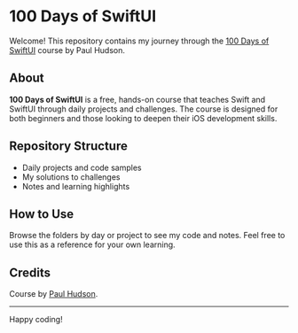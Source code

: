 # 100 Days of SwiftUI

Welcome! This repository contains my journey through the [100 Days of SwiftUI](https://www.hackingwithswift.com/100) course by Paul Hudson.

## About

**100 Days of SwiftUI** is a free, hands-on course that teaches Swift and SwiftUI through daily projects and challenges. The course is designed for both beginners and those looking to deepen their iOS development skills.

## Repository Structure

- Daily projects and code samples
- My solutions to challenges
- Notes and learning highlights

## How to Use

Browse the folders by day or project to see my code and notes. Feel free to use this as a reference for your own learning.

## Credits

Course by [Paul Hudson](https://www.hackingwithswift.com/).

---

Happy coding!
